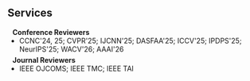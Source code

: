 ## Services

<h4 style="margin:0 10px 0;">Conference Reviewers</h4>

<ul style="margin:0 0 5px;">
  <li>CCNC'24, 25; CVPR'25; IJCNN'25; DASFAA'25; ICCV'25; IPDPS'25; NeurIPS'25; WACV'26; AAAI'26</li>
</ul>

<h4 style="margin:0 10px 0;">Journal Reviewers</h4>

<ul style="margin:0 0 20px;">
  <li>IEEE OJCOMS; IEEE TMC; IEEE TAI</li>
</ul>